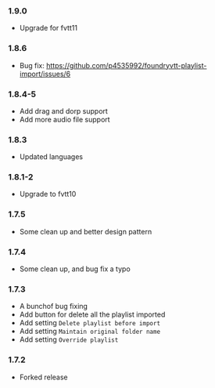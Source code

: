 
### 1.9.0

- Upgrade for fvtt11

### 1.8.6

- Bug fix: https://github.com/p4535992/foundryvtt-playlist-import/issues/6

### 1.8.4-5

- Add drag and dorp support
- Add more audio file support

### 1.8.3

- Updated languages

### 1.8.1-2

- Upgrade to fvtt10

### 1.7.5

- Some clean up and better design pattern

### 1.7.4

- Some clean up, and bug fix a typo

### 1.7.3

- A bunchof bug fixing
- Add button for delete all the playlist imported
- Add setting `Delete playlist before import`
- Add setting `Maintain original folder name`
- Add setting `Override playlist`

### 1.7.2

- Forked release
